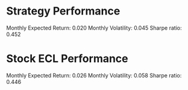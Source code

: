 # Strategy Performance
Monthly Expected Return: 0.020
Monthly Volatility: 0.045
Sharpe ratio: 0.452
# Stock ECL Performance
Monthly Expected Return: 0.026
Monthly Volatility: 0.058
Sharpe ratio: 0.446
